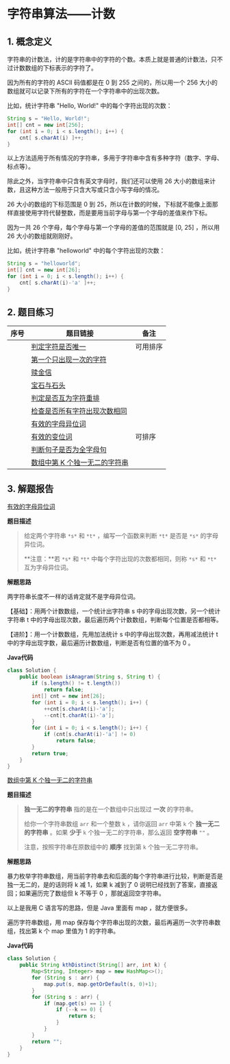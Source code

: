 # 字符串算法——计数

## 1. 概念定义

字符串的计数法，计的是字符串中的字符的个数。本质上就是普通的计数法，只不过计数数组的下标表示的字符了。

因为所有的字符的 ASCII 码值都是在 0 到 255 之间的，所以用一个 256 大小的数组就可以记录下所有的字符在一个字符串中的出现次数。

比如，统计字符串 "Hello, World!" 中的每个字符出现的次数：

```java
String s = "Hello, World!";
int[] cnt = new int[256];
for (int i = 0; i < s.length(); i++) {
    cnt[ s.charAt(i) ]++;
}
```

以上方法适用于所有情况的字符串，多用于字符串中含有多种字符（数字、字母、标点等）。

除此之外，当字符串中只含有英文字母时，我们还可以使用 26 大小的数组来计数，且这种方法一般用于只含大写或只含小写字母的情况。

26 大小的数组的下标范围是 0 到 25，所以在计数的时候，下标就不能像上面那样直接使用字符代替整数，而是要用当前字母与第一个字母的差值来作下标。

因为一共 26 个字母，每个字母与第一个字母的差值的范围就是 [0, 25] ，所以用 26 大小的数组就刚刚好。

比如，统计字符串 "helloworld" 中的每个字符出现的次数：

```java
String s = "helloworld";
int[] cnt = new int[26];
for (int i = 0; i < s.length(); i++) {
    cnt[ s.charAt(i)-'a' ]++;
}
```

## 2. 题目练习

| 序号 | 题目链接                                                     | 备注     |
| ---- | ------------------------------------------------------------ | -------- |
|      | [判定字符是否唯一](https://leetcode-cn.com/problems/is-unique-lcci/) | 可用排序 |
|      | [第一个只出现一次的字符](https://leetcode-cn.com/problems/di-yi-ge-zhi-chu-xian-yi-ci-de-zi-fu-lcof/) |          |
|      | [赎金信](https://leetcode-cn.com/problems/ransom-note/)      |          |
|      | [宝石与石头](https://leetcode-cn.com/problems/jewels-and-stones/) |          |
|      | [判定是否互为字符重排](https://leetcode-cn.com/problems/check-permutation-lcci/) |          |
|      | [检查是否所有字符出现次数相同](https://leetcode-cn.com/problems/check-if-all-characters-have-equal-number-of-occurrences/) |          |
|      | [有效的字母异位词](https://leetcode-cn.com/problems/valid-anagram/) |          |
|      | [有效的变位词](https://leetcode-cn.com/problems/dKk3P7/)     | 可排序   |
|      | [判断句子是否为全字母句](https://leetcode-cn.com/problems/check-if-the-sentence-is-pangram/) |          |
|      | [数组中第 K 个独一无二的字符串](https://leetcode-cn.com/problems/kth-distinct-string-in-an-array/) |          |

## 3. 解题报告

  [有效的字母异位词](https://leetcode-cn.com/problems/valid-anagram/)

**题目描述**

> 给定两个字符串 `*s*` 和 `*t*` ，编写一个函数来判断 `*t*` 是否是 `*s*` 的字母异位词。
>
> **注意：**若 `*s*` 和 `*t*` 中每个字符出现的次数都相同，则称 `*s*` 和 `*t*` 互为字母异位词。

**解题思路**

两字符串长度不一样的话肯定就不是字母异位词。

【基础】：用两个计数数组，一个统计出字符串 s 中的字母出现次数，另一个统计字符串 t 中的字母出现次数，最后遍历两个计数数组，判断每个位置是否都相等。

【进阶】：用一个计数数组，先用加法统计 s 中的字母出现次数，再用减法统计 t 中的字母出现字数，最后遍历计数数组，判断是否有位置的值不为 0 。

**Java代码**

```java
class Solution {
    public boolean isAnagram(String s, String t) {
        if (s.length() != t.length())
            return false;
        int[] cnt = new int[26];
        for (int i = 0; i < s.length(); i++) {
            ++cnt[s.charAt(i)-'a'];
            --cnt[t.charAt(i)-'a'];
        }
        for (int i = 0; i < s.length(); i++) {
            if (cnt[s.charAt(i)-'a'] != 0)
                return false;
        }
        return true;
    }
}
```

[数组中第 K 个独一无二的字符串](https://leetcode-cn.com/problems/kth-distinct-string-in-an-array/)

**题目描述**

> **独一无二的字符串** 指的是在一个数组中只出现过 **一次** 的字符串。
>
> 给你一个字符串数组 `arr` 和一个整数 `k` ，请你返回 `arr` 中第 `k` 个 **独一无二的字符串** 。如果 **少于** `k` 个独一无二的字符串，那么返回 **空字符串** `""` 。
>
> 注意，按照字符串在原数组中的 **顺序** 找到第 `k` 个独一无二字符串。

**解题思路**

暴力枚举字符串数组，用当前字符串去和后面的每个字符串进行比较，判断是否是独一无二的，是的话则将 k 减 1，如果 k 减到了 0 说明已经找到了答案，直接返回；如果遍历完了数组但 k 不等于 0 ，那就返回空字符串。

以上是我用 C 语言写的思路，但是 Java 里面有 map ，就方便很多。

遍历字符串数组，用 map 保存每个字符串出现的次数，最后再遍历一次字符串数组，找出第 k 个 map 里值为 1 的字符串。

**Java代码**

```java
class Solution {
    public String kthDistinct(String[] arr, int k) {
        Map<String, Integer> map = new HashMap<>();
        for (String s : arr) {
            map.put(s, map.getOrDefault(s, 0)+1);
        }
        for (String s : arr) {
            if (map.get(s) == 1) {
                if (--k == 0) {
                    return s;
                }
            }
        }
        return "";
    }
}
```

